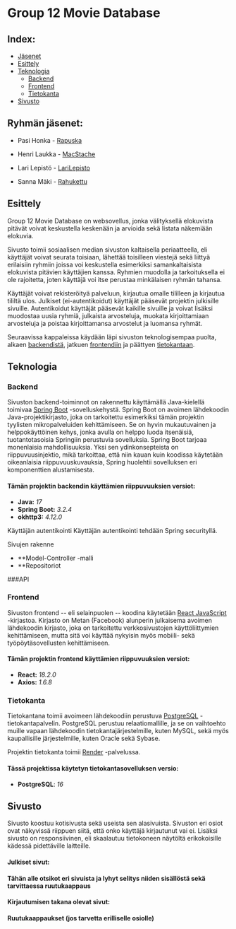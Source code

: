 # Group 12 Movie Database

## Index:
- [Jäsenet](#jasenet)
- [Esittely](esittely)
- [Teknologia](teknologia)
	- [Backend](#backend)
	- [Frontend](#frontend)
	- [Tietokanta](#tietokanta) 
- [Sivusto](#sivusto)

## <a name ="jasenet"></a> Ryhmän jäsenet:
- Pasi Honka - [Rapuska](https://www.github.com/Rapuska)

- Henri Laukka - [MacStache](https://www.github.com/MacStache)

- Lari Lepistö - [LariLepisto](https://www.github.com/LariLepisto)

- Sanna Mäki - [Rahukettu](https://www.github.com/rahukettu)

## <a name ="esittely"></a> Esittely
Group 12 Movie Database on websovellus, jonka välityksellä elokuvista pitävät voivat keskustella keskenään ja arvioida sekä listata näkemiään elokuvia. 

Sivusto toimii sosiaalisen median sivuston kaltaisella periaatteella, eli käyttäjät voivat seurata toisiaan, lähettää toisilleen viestejä sekä liittyä erilaisiin ryhmiin joissa voi keskustella esimerkiksi samankaltaisista elokuvista pitävien käyttäjien kanssa. Ryhmien muodolla ja tarkoituksella ei ole rajoitetta, joten käyttäjä voi itse perustaa minkälaisen ryhmän tahansa. 

Käyttäjät voivat rekisteröityä palveluun, kirjautua omalle tililleen ja kirjautua tililtä ulos. Julkiset (ei-autentikoidut) käyttäjät pääsevät projektin julkisille sivuille.
Autentikoidut käyttäjät pääsevät kaikille sivuille ja voivat lisäksi muodostaa uusia ryhmiä, julkaista arvosteluja, muokata kirjoittamiaan arvosteluja ja poistaa kirjoittamansa arvostelut ja luomansa ryhmät.

Seuraavissa kappaleissa käydään läpi sivuston teknologisempaa puolta, alkaen [backendistä](#backend), jatkuen [frontendiin](#frontend) ja päättyen [tietokantaan](#tietokanta).

## <a name ="teknologia"></a>Teknologia

### <a name ="backend"></a> Backend 
Sivuston backend-toiminnot on rakennettu käyttämällä Java-kielellä toimivaa [Spring Boot](https://spring.io/projects/spring-boot) -sovelluskehystä. Spring Boot on avoimen lähdekoodin Java-projektikirjasto, joka on tarkoitettu esimerkiksi tämän projektin tyylisten mikropalveluiden kehittämiseen. Se on hyvin mukautuvainen ja helppokäyttöinen kehys, jonka avulla on helppo luoda itsenäisiä, tuotantotasoisia Springiin perustuvia sovelluksia. Spring Boot tarjoaa monenlaisia mahdollisuuksia. Yksi sen ydinkonsepteista on riippuvuusinjektio, mikä tarkoittaa, että niin kauan kuin koodissa käytetään oikeanlaisia riippuvuuskuvauksia, Spring huolehtii sovelluksen eri komponenttien alustamisesta.

#### Tämän projektin backendin käyttämien riippuvuuksien versiot:
- **Java:** *17*
- **Spring Boot:** *3.2.4*
- **okhttp3:** *4.12.0*

Käyttäjän autentikointi
Käyttäjän autentikointi tehdään Spring securityllä. 

Sivujen rakenne

- **Model-Controller -malli
- **Repositoriot

###API





### <a name ="frontend"></a> Frontend
Sivuston frontend -- eli selainpuolen -- koodina käytetään [React JavaScript](https://react.dev/) -kirjastoa. Kirjasto on Metan (Facebook) alunperin julkaisema avoimen lähdekoodin kirjasto, joka on tarkoitettu verkkosivustojen käyttöliittymien kehittämiseen, mutta sitä voi käyttää nykyisin myös mobiili- sekä työpöytäsovellusten kehittämiseen.

#### Tämän projektin frontend käyttämien riippuvuuksien versiot:
- **React:** *18.2.0*
- **Axios:** *1.6.8*

### <a name ="tietokanta"></a> Tietokanta
Tietokantana toimii avoimeen lähdekoodiin perustuva [PostgreSQL](https://www.postgresql.org/) -tietokantapalvelin. PostgreSQL perustuu relaatiomallille, ja se on vaihtoehto muille vapaan lähdekoodin tietokantajärjestelmille, kuten MySQL, sekä myös kaupallisille järjestelmille, kuten Oracle sekä Sybase.

Projektin tietokanta toimii [Render](https://render.com/) -palvelussa.

#### Tässä projektissa käytetyn tietokantasovelluksen versio:
- **PostgreSQL**: *16*

## <a name ="sivusto"></a> Sivusto
Sivusto koostuu kotisivusta sekä useista sen alasivuista. Sivuston eri osiot ovat näkyvissä riippuen siitä, että onko käyttäjä kirjautunut vai ei. Lisäksi sivusto on responsiivinen, eli skaalautuu tietokoneen näytöltä erikokoisille kädessä pidettäville laitteille.

#### Julkiset sivut:

#### Tähän alle otsikot eri sivuista ja lyhyt selitys niiden sisällöstä sekä tarvittaessa ruutukaappaus

#### Kirjautumisen takana olevat sivut:

#### Ruutukaappaukset (jos tarvetta erilliselle osiolle) 

